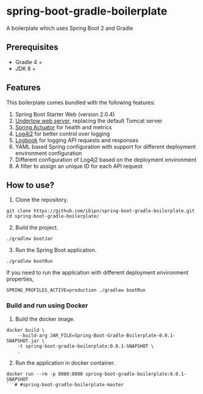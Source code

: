 # spring-boot-gradle-boilerplate
A boilerplate which uses Spring Boot 2 and Gradle

## Prerequisites
* Gradle 4 +
* JDK 8 +

## Features
This boilerplate comes bundled with the following features:
1. Spring Boot Starter Web (version 2.0.4)
2. [Undertow web server](http://undertow.io/), replacing the default Tomcat server
3. [Spring Actuator](https://spring.io/guides/gs/actuator-service/) for health and metrics
4. [Log4j2](https://logging.apache.org/log4j/2.x/) for better control over logging
5. [Logbook](https://github.com/zalando/logbook) for logging API requests and responses
6. YAML based Spring configuration with support for different deployment environment configuration
7. Different configuration of Log4j2 based on the deployment environment
8. A filter to assign an unique ID for each API request

## How to use?

1. Clone the repository.
```
git clone https://github.com/ibipn/spring-boot-gradle-boilerplate.git
cd spring-boot-gradle-boilerplate/
```

2. Build the project.
```
./gradlew bootJar
```

3. Run the Spring Boot application.
```
./gradlew bootRun
```

If you need to run the application with different deployment environment properties,
```
SPRING_PROFILES_ACTIVE=production ./gradlew bootRun
```

### Build and run using Docker
1. Build the docker image.
```
docker build \
    --build-arg JAR_FILE=Spring-Boot-Gradle-Boilerplate-0.0.1-SNAPSHOT.jar \
    -t spring-boot-gradle-boilerplate:0.0.1-SNAPSHOT \
    .
```

2. Run the application in docker container.
```
docker run --rm -p 8080:8080 spring-boot-gradle-boilerplate:0.0.1-SNAPSHOT
```# #spring-boot-gradle-boilerplate-master
